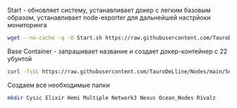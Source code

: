 Start - обновляет систему, устанавливает докер с легким базовым образом, устанавливает node-exporter для дальнейшей настрйоки мониторинга

``` bash
wget --no-cache -q -O Start.sh https://raw.githubusercontent.com/TauroDeLline/Nodes/main/Setup%20server/Start -o Start && chmod +x Start && ./Start
```

Base Container - запрашивает название и создает докер-контейнер с 22 убунтой

``` bash
curl -fsSL https://raw.githubusercontent.com/TauroDeLline/Nodes/main/Setup%20server/Base_Container -o Base_Container && chmod +x Base_Container && ./Base_Container
```
Создаем все необходимые папки

``` bash
mkdir Cysic Elixir Hemi Multiple Network3 Nexus Ocean_Nodes Rivalz
```
